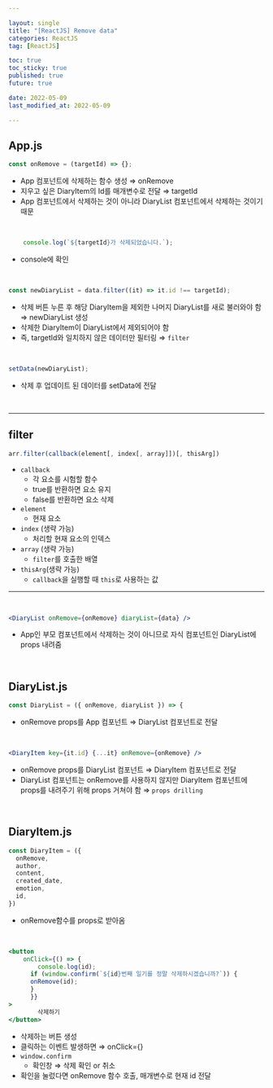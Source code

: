 ```yaml
---

layout: single
title: "[ReactJS] Remove data"
categories: ReactJS
tag: [ReactJS]

toc: true
toc_sticky: true
published: true
future: true

date: 2022-05-09
last_modified_at: 2022-05-09

---
```


## App.js

```jsx
const onRemove = (targetId) => {};
```

- App 컴포넌트에 삭제하는 함수 생성 ⇒ onRemove
- 지우고 싶은 DiaryItem의 Id를 매개변수로 전달 ⇒ targetId
- App 컴포넌트에서 삭제하는 것이 아니라 DiaryList 컴포넌트에서 삭제하는 것이기 때문

<br />

```jsx
    console.log(`${targetId}가 삭제되었습니다.`);  
```

- console에 확인

<br />

```jsx
const newDiaryList = data.filter((it) => it.id !== targetId);
```

- 삭제 버튼 누른 후 해당 DiaryItem을 제외한 나머지 DiaryList를 새로 불러와야 함 ⇒ newDiaryList 생성
- 삭제한 DiaryItem이 DiaryList에서 제외되어야 함
- 즉, targetId와 일치하지 않은 데이터만 필터링 ⇒ `filter`

<br />

```jsx
setData(newDiaryList);
```

- 삭제 후 업데이트 된 데이터를 setData에 전달

<br />

---

## filter

```jsx
arr.filter(callback(element[, index[, array]])[, thisArg])
```

- `callback`
    - 각 요소를 시험할 함수
    - true를 반환하면 요소 유지
    - false를 반환하면 요소 삭제
- `element`
    - 현재 요소
- `index` (생략 가능)
    - 처리할 현재 요소의 인덱스
- `array` (생략 가능)
    - `filter`를 호출한 배열
- `thisArg`(생략 가능)
    - `callback`을 실행할 때 `this`로 사용하는 값
    

---

<br />

```jsx
<DiaryList onRemove={onRemove} diaryList={data} />
```

- App인 부모 컴포넌트에서 삭제하는 것이 아니므로 자식 컴포넌트인 DiaryList에 props 내려줌

<br />

## DiaryList.js

```jsx
const DiaryList = ({ onRemove, diaryList }) => {
```

- onRemove props를 App 컴포넌트  ⇒ DiaryList 컴포넌트로 전달

<br />

```jsx
<DiaryItem key={it.id} {...it} onRemove={onRemove} />
```

- onRemove props를 DiaryList 컴포넌트 ⇒ DiaryItem 컴포넌트로 전달
- DiaryList 컴포넌트는 onRemove를 사용하지 않지만 DiaryItem 컴포넌트에 props를 내려주기 위해 props 거쳐야 함 ⇒ `props drilling`

<br />

## DiaryItem.js

```jsx
const DiaryItem = ({
  onRemove,
  author,
  content,
  created_date,
  emotion,
  id,
})
```

- onRemove함수를 props로 받아옴

<br />

```jsx
<button
    onClick={() => {
	    console.log(id);
      if (window.confirm(`${id}번째 일기를 정말 삭제하시겠습니까?`)) {
      onRemove(id);
      }
	  }}
>
        삭제하기
</button>
```

- 삭제하는 버튼 생성
- 클릭하는 이벤트 발생하면 ⇒ onClick={}
- `window.confirm`
    - 확인창 ⇒ 삭제 확인 or 취소
- 확인을 눌렀다면 onRemove 함수 호출, 매개변수로 현재 id 전달
